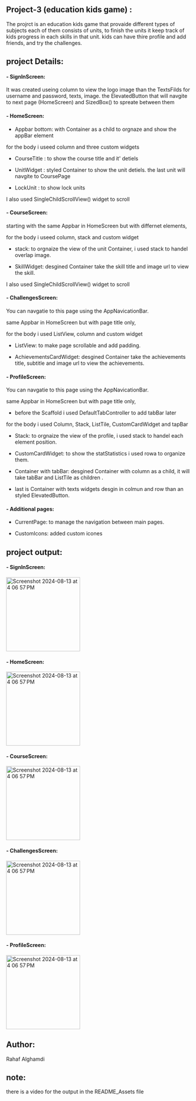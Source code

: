 ## Project-3 (education kids game) :
The projrct is an education kids game that provaide different types of subjects each of them consists of units, to finish the units it keep track of kids progress in each skills in that unit. kids can have thire profile and add friends, and try the  challenges.  




## project Details:

#### - SignInScreen:
 It was created useing column to view the logo image than the TextsFilds for username and password, texts, image. the ElevatedButton that will navgite to next page (HomeScreen) and SizedBox() to spreate between them

#### - HomeScreen:

- Appbar bottom: with Container as a child to orgnaze and show the appBar element 

for the body i useed column and three custom widgets

- CourseTitle : to show the course title and it' detiels

- UnitWidget : styled Container to show the unit detiels. the last unit will navgite to CoursePage

- LockUnit : to show lock units

I also used SingleChildScrollView() widget to scroll 

#### - CourseScreen:
starting with the same Appbar in HomeScreen but with differnet elements,

for the body i useed column, stack and custom widget
- stack: to orgnaize the view of the unit Container, i used stack to handel overlap image.

- SkillWidget: desgined Container take the skill title and image url to view the skill.

I also used SingleChildScrollView() widget to scroll 

#### - ChallengesScreen:

You can navgatie to this page using the AppNavicationBar.

same Appbar in HomeScreen but with page title only,

for the body i used ListView, column and custom widget
- ListView: to make page scrollable and add padding.

- AchievementsCardWidget: desgined Container take the achievements title, subtitle and image url to view the achievements.

#### - ProfileScreen:

You can navgatie to this page using the AppNavicationBar.

same Appbar in HomeScreen but with page title only,
- before the Scaffold i used DefaultTabController to add tabBar later

for the body i used Column, Stack, ListTile, CustomCardWidget and tapBar

- Stack: to orgnaize the view of the profile, i used stack to handel each element position.
- CustomCardWidget: to show the statStatistics i used rowa to organize them.

- Container with tabBar: desgined Container with column as a child, it will take tabBar and ListTile as children .

- last is Container with texts widgets desgin in colmun and row than an styled ElevatedButton.

#### - Additional pages:
- CurrentPage: to manage the navigation between main pages.

- CustomIcons: added custom icones 

## project output:

#### - SignInScreen:
<img width="200"  alt="Screenshot 2024-08-13 at 4 06 57 PM" src="README_Assets/signUp_page.png">

#### - HomeScreen:
<img width="200"  alt="Screenshot 2024-08-13 at 4 06 57 PM" src="README_Assets\home_page.png">

#### - CourseScreen:
<img width="200"  alt="Screenshot 2024-08-13 at 4 06 57 PM" src="README_Assets\course_page.png">

#### - ChallengesScreen:
<img width="200"  alt="Screenshot 2024-08-13 at 4 06 57 PM" src="README_Assets\challenges_page.png">

#### - ProfileScreen:
<img width="200"  alt="Screenshot 2024-08-13 at 4 06 57 PM" src="README_Assets\profile_page.png">



## Author:
Rahaf Alghamdi

## note:
there is a video for the output in the README_Assets file


